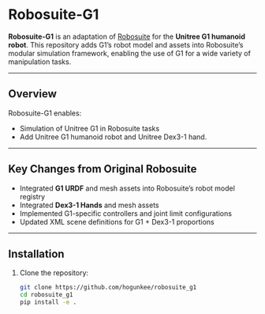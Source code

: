 # Robosuite-G1

**Robosuite-G1** is an adaptation of [Robosuite](https://github.com/ARISE-Initiative/robosuite) for the **Unitree G1 humanoid robot**.
This repository adds G1’s robot model and assets into Robosuite’s modular simulation framework, enabling the use of G1 for a wide variety of manipulation tasks.

---

## Overview

Robosuite-G1 enables:
- Simulation of Unitree G1 in Robosuite tasks
- Add Unitree G1 humanoid robot and Unitree Dex3-1 hand.

---

## Key Changes from Original Robosuite
- Integrated **G1 URDF** and mesh assets into Robosuite’s robot model registry
- Integrated **Dex3-1 Hands** and mesh assets
- Implemented G1-specific controllers and joint limit configurations
- Updated XML scene definitions for G1 + Dex3-1 proportions

---

## Installation

1. Clone the repository:
   ```bash
   git clone https://github.com/hogunkee/robosuite_g1
   cd robosuite_g1
   pip install -e .

